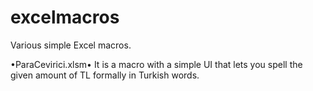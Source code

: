 # excelmacros
Various simple Excel macros.

•ParaCevirici.xlsm•
It is a macro with a simple UI that lets you spell the given amount of TL formally in Turkish words.
